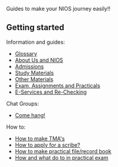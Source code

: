 

Guides to make your NIOS journey easily!! 

## Getting started
Information and guides:
- [Glossary](/wiki/Glossary)
- [About Us and NIOS](/wiki/About)
- [Admissions](/wiki/Admissions)
- [Study Materials](/wiki/Study-Materials)
- [Other Materials](/wiki/other-materials)
- [Exam, Assignments and Practicals](/wiki/Exams-Assignments)
- [E-Services and Re-Checking](/wiki/EServices)

Chat Groups:
- [Come hang!](/wiki/Get_Help)

How to:
- [How to make TMA's](/wiki/Guidelines)
- [How to apply for a scribe?](/wiki/howto's-scribe)
- [How to make practical file/record book]( /wiki/howto-rec-book )
- [How and what do to in practical exam]()
